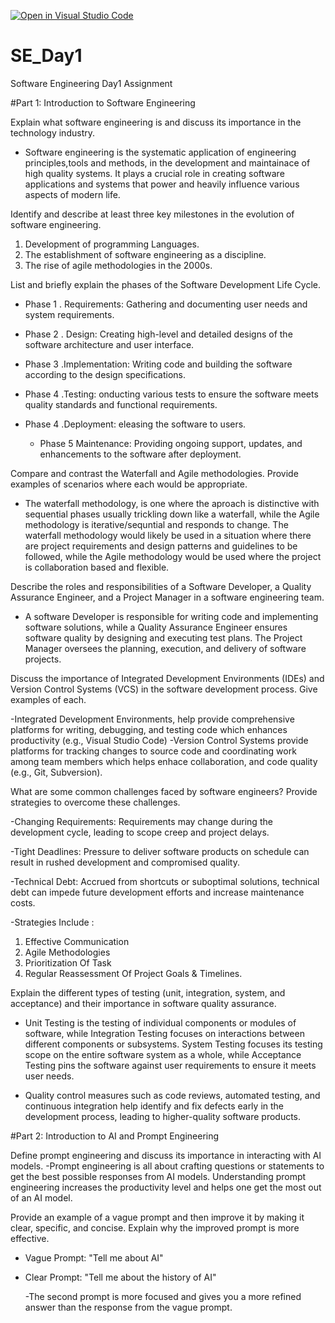 [![Open in Visual Studio Code](https://classroom.github.com/assets/open-in-vscode-2e0aaae1b6195c2367325f4f02e2d04e9abb55f0b24a779b69b11b9e10269abc.svg)](https://classroom.github.com/online_ide?assignment_repo_id=15566203&assignment_repo_type=AssignmentRepo)
# SE_Day1
Software Engineering Day1 Assignment

#Part 1: Introduction to Software Engineering

Explain what software engineering is and discuss its importance in the technology industry.

- Software engineering is the systematic application of engineering principles,tools and methods, in the development and maintainace of high quality systems. 
It plays a crucial role in creating software applications and systems that power and heavily influence various aspects  of modern life.

Identify and describe at least three key milestones in the evolution of software engineering.

1. Development of programming Languages.
2. The establishment of software engineering as a discipline.
3. The rise of agile methodologies in the 2000s.

List and briefly explain the phases of the Software Development Life Cycle.

- Phase 1 . Requirements:
  Gathering and documenting user needs and system requirements.

- Phase 2 . Design:
  Creating high-level and detailed designs of the software architecture and user interface.

- Phase 3 .Implementation:
  Writing code and building the software according to the design specifications.
  
- Phase 4 .Testing:
  onducting various tests to ensure the software meets quality standards and functional requirements.

- Phase 4 .Deployment:
  eleasing the software to users.

  - Phase 5 Maintenance:
  Providing ongoing support, updates, and enhancements to the software after deployment.

Compare and contrast the Waterfall and Agile methodologies. Provide examples of scenarios where each would be appropriate.

- The waterfall methodology, is one where the aproach is distinctive with sequential phases usually trickling down like a waterfall, while the Agile methodology is iterative/sequntial
  and responds to change. The waterfall methodology would likely be used in a situation where there are project requirements and design patterns and guidelines to be followed, while the Agile methodology would be used where the project is collaboration based and flexible.

Describe the roles and responsibilities of a Software Developer, a Quality Assurance Engineer, and a Project Manager in a software engineering team.

- A software Developer is responsible for writing code and implementing software solutions, while a Quality Assurance Engineer ensures software quality by designing and executing test plans. The Project Manager oversees the planning, execution, and delivery of software projects.

Discuss the importance of Integrated Development Environments (IDEs) and Version Control Systems (VCS) in the software development process. Give examples of each.

-Integrated Development Environments, help provide comprehensive platforms for writing, debugging, and testing code which enhances productivity (e.g., Visual Studio Code)
-Version Control Systems  provide platforms for tracking changes to source code and coordinating work among team members which helps enhace collaboration, and code quality (e.g., Git, Subversion).

What are some common challenges faced by software engineers? Provide strategies to overcome these challenges.

-Changing Requirements: 
 Requirements may change during the development cycle, leading to scope creep and project delays.
 
-Tight Deadlines: 
 Pressure to deliver software products on schedule can result in rushed development and compromised quality.

-Technical Debt: 
Accrued from shortcuts or suboptimal solutions, technical debt can impede future development efforts and increase maintenance costs.

-Strategies Include : 
1. Effective Communication
2. Agile Methodologies
3. Prioritization Of Task
4. Regular Reassessment Of Project Goals & Timelines.


Explain the different types of testing (unit, integration, system, and acceptance) and their importance in software quality assurance.

 - Unit Testing is the testing of individual components or modules of software, while Integration Testing focuses on interactions between different components or subsystems. System 
   Testing focuses its testing scope on the entire software system as a whole, while Acceptance Testing pins the software against user requirements to ensure it meets user needs.

- Quality control measures such as code reviews, automated testing, and continuous integration help identify and fix defects early in the development process, leading to higher-quality software products.

#Part 2: Introduction to AI and Prompt Engineering


Define prompt engineering and discuss its importance in interacting with AI models.
 -Prompt engineering is all about crafting questions or statements to get the best possible responses from AI models. Understanding prompt engineering increases the productivity level and helps one get the most out of an AI model.


Provide an example of a vague prompt and then improve it by making it clear, specific, and concise. Explain why the improved prompt is more effective.

- Vague Prompt:
  "Tell me about AI"
- Clear Prompt:
  "Tell me about the history of AI"

  -The second prompt is more focused and gives you a more refined answer than the response from the vague prompt.
